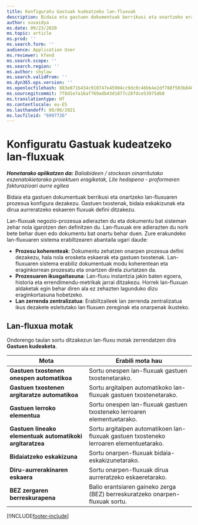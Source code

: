 ```yaml
---
title: Konfiguratu Gastuak kudeatzeko lan-fluxuak
description: Bidaia eta gastuen dokumentuak berrikusi eta onartzeko erabiltzen den lan-fluxuaren prozesua konfigura dezakezu.
author: suvaidya
ms.date: 09/23/2020
ms.topic: article
ms.prod: ''
ms.search.form: ''
audience: Application User
ms.reviewer: kfend
ms.search.scope: ''
ms.search.region: ''
ms.author: shylaw
ms.search.validFrom: ''
ms.dyn365.ops.version: ''
ms.openlocfilehash: 883e871b434c910747e45904cc9dc0c46bb4e2df788f503b848ad41984884edd
ms.sourcegitcommit: 7f8d1e7a16af769adb43d1877c28fdce53975db8
ms.translationtype: HT
ms.contentlocale: eu-ES
ms.lasthandoff: 08/06/2021
ms.locfileid: "6997726"
---
```

# <a name="set-up-workflows-for-expense-management"></a>Konfiguratu Gastuak kudeatzeko lan-fluxuak

_**Honetarako aplikatzen da:** Baliabideen / stockean oinarritutako eszenatokietarako proiektuen eragiketak, Lite hedapena - proformaren fakturazioari aurre egitea_

Bidaia eta gastuen dokumentuak berrikusi eta onartzeko lan-fluxuaren prozesua konfigura dezakezu. Gastuen txostenak, bidaia eskakizunak eta dirua aurreratzeko eskaeren fluxuak defini ditzakezu.

Lan-fluxuak negozio-prozesua adierazten du eta dokumentu bat sisteman zehar nola igarotzen den definitzen du. Lan-fluxuak ere adierazten du nork bete behar duen edo dokumentu bat onartu behar duen. Zure erakundeko lan-fluxuaren sistema erabiltzearen abantaila ugari daude:

- **Prozesu koherenteak**: Dokumentu zehatzen onarpen prozesua defini dezakezu, hala nola erosketa eskaerak eta gastuen txostenak. Lan-fluxuaren sistema erabiliz dokumentuak modu koherentean eta eraginkorrean prozesatu eta onartzen direla ziurtatzen da.
- **Prozesuaren ikusgaitasuna**: Lan-fluxu instantzia jakin baten egoera, historia eta errendimendu-metrikak jarrai ditzakezu. Horrek lan-fluxuan aldaketak egin behar diren ala ez zehazten lagunduko dizu eraginkortasuna hobetzeko.
- **Lan zerrenda zentralizatua**: Erabiltzaileek lan zerrenda zentralizatua ikus dezakete esleitutako lan fluxuen zereginak eta onarpenak ikusteko. 

## <a name="workflow-types"></a>Lan-fluxua motak

Ondorengo taulan sortu ditzakezun lan-fluxu motak zerrendatzen dira **Gastuen kudeaketa**.


|              <strong>Mota</strong>              |                   <strong>Erabili mota hau</strong>                   |
|-------------------------------------------------|-----------------------------------------------------------------------|
|   <strong>Gastuen txostenen onespen automatikoa</strong> |            Sortu onespen lan-fluxuak gastuen txostenetarako.             |
|  <strong>Gastuen txostenen argitaratze automatikoa</strong>   |        Sortu argitalpen automatikoko lan-fluxuak gastuen txostenetarako.        |
|       <strong>Gastuen lerroko elementua</strong>        |     Sortu onespen lan-fluxuak gastuen txosteneko lerroaren elementuetarako.      |
| <strong>Gastuen lineako elementuak automatikoki argitaratzea</strong> | Sortu argitalpen automatikoen lan-fluxuak gastuen txosteneko lerroaren elementuetarako. |
|       <strong>Bidaiatzeko eskakizuna</strong>       |          Sortu onarpen-fluxuak bidaia-eskakizunetarako.           |
|      <strong>Diru-aurrerakinaren eskaera</strong>      |         Sortu onarpen-fluxuak dirua aurreratzeko eskaeretarako.          |
|        <strong>BEZ zergaren berreskurapena</strong>        | Balio erantsiaren gaineko zerga (BEZ) berreskuratzeko onarpen-fluxuak sortu.  |


[!INCLUDE[footer-include](../includes/footer-banner.md)]